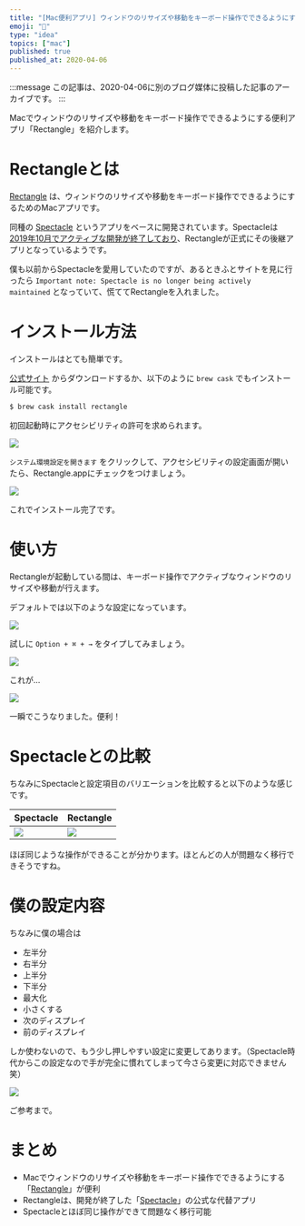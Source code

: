 ```yaml
---
title: "[Mac便利アプリ] ウィンドウのリサイズや移動をキーボード操作でできるようにする「Rectangle」"
emoji: "🍎"
type: "idea"
topics: ["mac"]
published: true
published_at: 2020-04-06
---
```


:::message
この記事は、2020-04-06に別のブログ媒体に投稿した記事のアーカイブです。
:::

Macでウィンドウのリサイズや移動をキーボード操作でできるようにする便利アプリ「Rectangle」を紹介します。

# Rectangleとは

[Rectangle](https://github.com/rxhanson/Rectangle) は、ウィンドウのリサイズや移動をキーボード操作でできるようにするためのMacアプリです。

同種の [Spectacle](https://github.com/eczarny/spectacle) というアプリをベースに開発されています。Spectacleは [2019年10月でアクティブな開発が終了しており](https://github.com/eczarny/spectacle/commit/1dec1ca0923a1d96c3f621f72379354201ad2c66)、Rectangleが正式にその後継アプリとなっているようです。

僕も以前からSpectacleを愛用していたのですが、あるときふとサイトを見に行ったら `Important note: Spectacle is no longer being actively maintained` となっていて、慌ててRectangleを入れました。

# インストール方法

インストールはとても簡単です。

[公式サイト](https://rectangleapp.com/) からダウンロードするか、以下のように `brew cask` でもインストール可能です。

```bash
$ brew cask install rectangle
```

初回起動時にアクセシビリティの許可を求められます。

![](https://tva1.sinaimg.cn/large/00831rSTgy1gdjqt3biv5j30mc0t6dnp.jpg)

`システム環境設定を開きます` をクリックして、アクセシビリティの設定画面が開いたら、Rectangle.appにチェックをつけましょう。

![](https://tva1.sinaimg.cn/large/00831rSTgy1gdjqtzd0u0j30y60u0tot.jpg)

これでインストール完了です。

# 使い方

Rectangleが起動している間は、キーボード操作でアクティブなウィンドウのリサイズや移動が行えます。

デフォルトでは以下のような設定になっています。

![](https://tva1.sinaimg.cn/large/00831rSTgy1gdjqwngfa2j316g0u0gxs.jpg)

試しに `Option + ⌘ + →` をタイプしてみましょう。

![](https://tva1.sinaimg.cn/large/00831rSTgy1gdjrcwhxvgj31hc0u01kx.jpg)

これが…

![](https://tva1.sinaimg.cn/large/00831rSTgy1gdjrerum0rj31hc0u0qvk.jpg)

一瞬でこうなりました。便利！

# Spectacleとの比較

ちなみにSpectacleと設定項目のバリエーションを比較すると以下のような感じです。

| Spectacle | Rectangle |
| --- | --- |
| ![](https://tva1.sinaimg.cn/large/00831rSTgy1gdjrkmzm00j30xr0u0qkl.jpg) | ![](https://tva1.sinaimg.cn/large/00831rSTgy1gdjqwngfa2j316g0u0gxs.jpg) |

ほぼ同じような操作ができることが分かります。ほとんどの人が問題なく移行できそうですね。

# 僕の設定内容

ちなみに僕の場合は

* 左半分
* 右半分
* 上半分
* 下半分
* 最大化
* 小さくする
* 次のディスプレイ
* 前のディスプレイ

しか使わないので、もう少し押しやすい設定に変更してあります。（Spectacle時代からこの設定なので手が完全に慣れてしまって今さら変更に対応できません笑）

![](https://tva1.sinaimg.cn/large/00831rSTgy1gdjr60oebgj316g0u07gp.jpg)

ご参考まで。

# まとめ

* Macでウィンドウのリサイズや移動をキーボード操作でできるようにする「[Rectangle](https://github.com/rxhanson/Rectangle)」が便利
* Rectangleは、開発が終了した「[Spectacle](https://github.com/eczarny/spectacle)」の公式な代替アプリ
* Spectacleとほぼ同じ操作ができて問題なく移行可能
